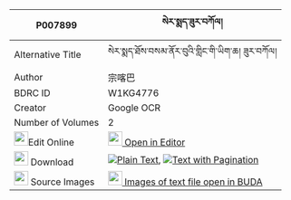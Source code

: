 |P007899|སེར་སྨད་ཟུར་བཀོལ། 
| --- | --- 
|Alternative Title |སེར་སྨད་ཐོས་བསམ་ནོར་བུའི་གླིང་གི་ཡིག་ཆ། ཟུར་བཀོལ།
|Author| 宗喀巴
|BDRC ID | W1KG4776
|Creator | Google OCR
|Number of Volumes| 2
|<img width="25" src="https://img.icons8.com/color/25/000000/edit-property.png">Edit Online| [<img width="25" src="https://avatars.githubusercontent.com/u/45091458?s=200&v=4"> Open in Editor](http://editor.openpecha.org/P007899)
|<img width="25" src="https://img.icons8.com/fluent/48/000000/download-2.png"/>  Download | [![](https://img.icons8.com/color/20/000000/txt.png)Plain Text](https://github.com/Openpecha/P007899/releases/download/v2/se_ra_me_zurkol_plain_P007899.zip), [![](https://img.icons8.com/color/20/000000/txt.png)Text with Pagination](https://github.com/Openpecha/P007899/releases/download/v2/se_ra_me_zurkol_pages_P007899.zip)
|<img width="25" src="https://img.icons8.com/plasticine/100/000000/pictures-folder.png"/>  Source Images | [<img width="25" src="https://library.bdrc.io/icons/BUDA-small.svg"> Images of text file open in BUDA](https://library.bdrc.io/show/bdr:W1KG4776)